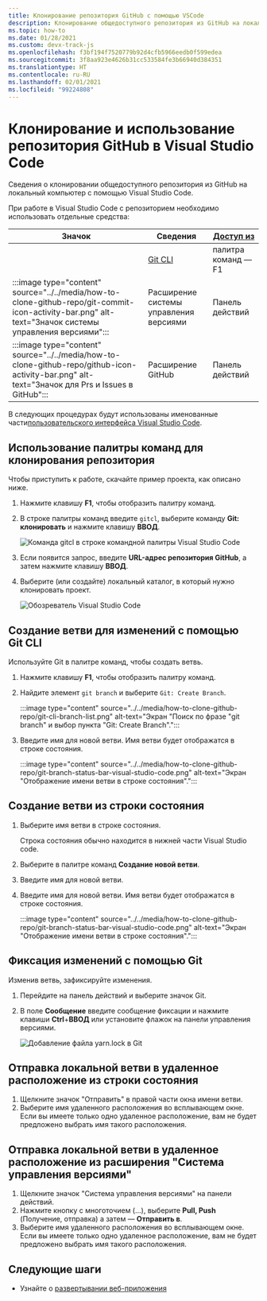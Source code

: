 ```yaml
---
title: Клонирование репозитория GitHub с помощью VSCode
description: Клонирование общедоступного репозитория из GitHub на локальный компьютер, используя Visual Studio Code.
ms.topic: how-to
ms.date: 01/28/2021
ms.custom: devx-track-js
ms.openlocfilehash: f3bf194f7520779b92d4cfb5966eedb0f599edea
ms.sourcegitcommit: 3f8aa923e4626b31cc533584fe3b66940d384351
ms.translationtype: HT
ms.contentlocale: ru-RU
ms.lasthandoff: 02/01/2021
ms.locfileid: "99224808"
---
```

# <a name="clone-and-use-a-github-repository-in-visual-studio-code"></a>Клонирование и использование репозитория GitHub в Visual Studio Code

Сведения о клонировании общедоступного репозитория из GitHub на локальный компьютер с помощью Visual Studio Code.

При работе в Visual Studio Code с репозиторием необходимо использовать отдельные средства:

|Значок|Сведения|[Доступ из](https://code.visualstudio.com/docs/getstarted/userinterface)|
|--|--|--|
|| [Git CLI](https://code.visualstudio.com/docs/getstarted/userinterface#_command-palette)|палитра команд — F1|
|:::image type="content" source="../../media/how-to-clone-github-repo/git-commit-icon-activity-bar.png" alt-text="Значок системы управления версиями":::|Расширение системы управления версиями|Панель действий|
|:::image type="content" source="../../media/how-to-clone-github-repo/github-icon-activity-bar.png" alt-text="Значок для Prs и Issues в GitHub":::|Расширение GitHub|Панель действий|

В следующих процедурах будут использованы именованные части[пользовательского интерфейса Visual Studio Code](https://code.visualstudio.com/docs/getstarted/userinterface). 

## <a name="use-command-palette-to-clone-repository"></a>Использование палитры команд для клонирования репозитория

Чтобы приступить к работе, скачайте пример проекта, как описано ниже.

1. Нажмите клавишу **F1**, чтобы отобразить палитру команд.

1. В строке палитры команд введите `gitcl`, выберите команду **Git: клонировать** и нажмите клавишу **ВВОД**.

    ![Команда gitcl в строке командной палитры Visual Studio Code](../../media/how-to-clone-github-repo/visual-studio-code-git-clone.png)

1. Если появится запрос, введите **URL-адрес репозитория GitHub**, а затем нажмите клавишу **ВВОД**.

1. Выберите (или создайте) локальный каталог, в который нужно клонировать проект.

    ![Обозреватель Visual Studio Code](../../media/how-to-clone-github-repo/visual-studio-code-explorer.png)

## <a name="create-a-branch-for-changes-with-git-cl"></a>Создание ветви для изменений с помощью Git CLI

Используйте Git в палитре команд, чтобы создать ветвь.

1. Нажмите клавишу **F1**, чтобы отобразить палитру команд.
1. Найдите элемент `git branch` и выберите `Git: Create Branch`.

    :::image type="content" source="../../media/how-to-clone-github-repo/git-cli-branch-list.png" alt-text="Экран &quot;Поиск по фразе &quot;git branch&quot; и выбор пункта &quot;Git: Create Branch&quot;.":::

1. Введите имя для новой ветви. Имя ветви будет отображатся в строке состояния. 

    :::image type="content" source="../../media/how-to-clone-github-repo/git-branch-status-bar-visual-studio-code.png" alt-text="Экран &quot;Отображение имени ветви в строке состояния&quot;.":::

## <a name="create-a-branch-from-status-bar"></a>Создание ветви из строки состояния

1. Выберите имя ветви в строке состояния. 

    Строка состояния обычно находится в нижней части Visual Studio code. 

1. Выберите в палитре команд **Создание новой ветви**.
1. Введите имя для новой ветви. 

1. Введите имя для новой ветви. Имя ветви будет отображатся в строке состояния. 

    :::image type="content" source="../../media/how-to-clone-github-repo/git-branch-status-bar-visual-studio-code.png" alt-text="Экран &quot;Отображение имени ветви в строке состояния&quot;.":::

## <a name="commit-changes-with-git"></a>Фиксация изменений с помощью Git 

Изменив ветвь, зафиксируйте изменения.

1. Перейдите на панель действий и выберите значок Git.

1. В поле **Сообщение** введите сообщение фиксации и нажмите клавиши **Ctrl**+**ВВОД** или установите флажок на панели управления версиями.

    ![Добавление файла yarn.lock в Git](../../media/how-to-clone-github-repo/visual-studio-code-add-yarn-lock.png)

## <a name="push-a-local-branch-to-remote-from-status-bar"></a>Отправка локальной ветви в удаленное расположение из строки состояния

1. Щелкните значок "Отправить" в правой части окна имени ветви. 
1. Выберите имя удаленного расположения во всплывающем окне. Если вы имеете только одно удаленное расположение, вам не будет предложено выбрать имя такого расположения. 

## <a name="push-a-local-branch-to-remote-from-the-source-control-extension"></a>Отправка локальной ветви в удаленное расположение из расширения "Система управления версиями"
1. Щелкните значок "Система управления версиями" на панели действий. 
1. Нажмите кнопку с многоточием (...), выберите **Pull, Push** (Получение, отправка) а затем — **Отправить в**. 
1. Выберите имя удаленного расположения во всплывающем окне. Если вы имеете только одно удаленное расположение, вам не будет предложено выбрать имя такого расположения. 

## <a name="next-steps"></a>Следующие шаги

* Узнайте о [развертывании веб-приложения](../deploy-web-app.md)
